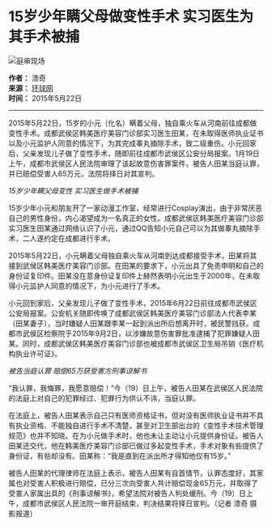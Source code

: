 # 15岁少年瞒父母做变性手术 实习医生为其手术被捕

![庭审现场](https://rs2.huanqiucdn.cn/huanqiucdn/image/www/common/200.jpg)

**作者：** 漆奇  
**来源：** [环球网](http://news.xinhuanet.com/local/2016-01/19/c_128644644.htm)  
**时间：** 2015年5月22日  

---

2015年5月22日，15岁的小元（化名）瞒着父母，独自乘火车从河南前往成都做变性手术。成都武侯区韩美医疗美容门诊部实习医生田某，在未取得医师执业证书以及小元监护人同意的情况下，为其完成睾丸摘除手术，致二级重伤。小元回家后，父亲发现儿子做了变性手术，随即前往成都市武侯区公安分局报案。1月19日上午，成都市武侯区人民法院审理了该起故意伤害罪案件，被告人田某当庭认罪，并已赔偿受害人65万元，法院将择日对其宣判。

*15岁少年瞒父母变性 实习医生做手术被捕*

15岁少年小元和朋友开了一家动漫工作室，经常进行Cosplay演出，由于非常厌恶自己的男性身份，内心渴望成为一名真正的女性。成都武侯区韩美医疗美容门诊部实习医生田某通过网络认识了小元，通过QQ告知小元自己可以为其做睾丸摘除手术，二人遂约定在成都进行手术。

2015年5月22日，小元瞒着父母独自乘火车从河南到达成都接受手术，田某将其接到武侯区韩美医疗美容门诊部。在田某的要求下，小元出具了免责申明和自己的身份证复印件。田某没在意身份证复印件上赫然表明小元出生于2000年，在未取得小元监护人同意的情况下，为小元进行了手术。

小元回到家后，父亲发现儿子做了变性手术，2015年6月22日前往成都市武侯区公安局报案。公安机关随即传唤了成都武侯区韩美医疗美容门诊部法人代表李某（田某妻子），当时嫌疑人田某跟李某一起到派出所后想离开时，被民警挡获。成都市武侯区检察院于2015年9月2日，以涉嫌故意伤害罪批准逮捕了犯罪嫌疑人田某。同时，成都武侯区韩美医疗美容门诊部也被成都市武侯区卫生局吊销《医疗机构执业许可证》。

*被告当庭认罪 赔偿65万获受害方刑事谅解书*

“我认罪，我悔罪，我愿意赔偿！”今（19）日上午，被告人田某在武侯区人民法院的法庭上对自己的犯罪经过、犯罪行为供认不讳，当庭认罪。

在法庭上，被告人田某表示自己只有医师资格证书，但对没有医师执业证书并不具有执业资格、不能独自进行手术不清楚，甚至对卫生部出台的《变性手术技术管理规范》也并不知晓。在为小元做手术时，他也未让主动让小元提供身份证。被告人田某还交代，他在韩美医疗美容门诊部已做过多起变性手术，手术对象有些提供了身份证，有些却没有。田某称：“我是直到在派出所才得知他仅有15岁。”

被告人田某的代理律师在法庭上表示，被告人田某有自首情节，认罪态度好，其家属也对受害人积极进行赔偿，已分三次向受害人共计赔偿现金65万元，并取得了受害人家属出具的《刑事谅解书》，希望法院对被告人判处缓刑。今（19）日上午，成都市武侯区人民法院一审开庭结束，判决结果将择日宣判。（记者 漆奇 摄影报道）